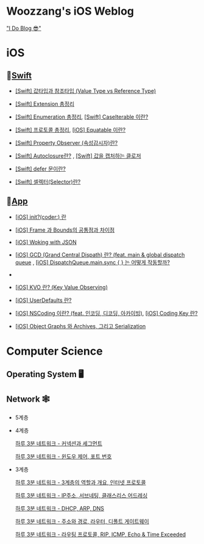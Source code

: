 # Woozzang's iOS Weblog

["I Do Blog 😎"](https://woozzang.tistory.com)</br>




# iOS

## 🔸[Swift](https://woozzang.tistory.com/category/iOS/🟠%20Swift)

* [[Swift] 값타입과 참조타입 (Value Type vs Reference Type)](https://woozzang.tistory.com/22)

* [[Swift] Extension 총정리](https://woozzang.tistory.com/130)
* [[Swift] Enumeration 총정리](https://woozzang.tistory.com/92), [[Swift] CaseIterable 이란?](https://woozzang.tistory.com/98)
* [[Swift] 프로토콜 총정리](https://woozzang.tistory.com/123), [[iOS] Equatable 이란?](https://woozzang.tistory.com/57)

* [[Swift] Property Observer (속성감시자)란?](https://woozzang.tistory.com/22)

* [[Swift] Autoclosure란?](https://woozzang.tistory.com/88) , [[Swift] 값을 캡처하는 클로저](https://woozzang.tistory.com/121)
* [[Swift] defer 문이란?](https://woozzang.tistory.com/119)
* [[Swift] 셀렉터(Selector)란?](https://woozzang.tistory.com/120)


## 📱[App](https://woozzang.tistory.com/category/iOS/🤖%20App)

* [[iOS] init?(coder:) 란](https://woozzang.tistory.com/112)

* [[iOS] Frame 과 Bounds의 공통점과 차이점](https://woozzang.tistory.com/83)

* [[iOS] Woking with JSON](https://woozzang.tistory.com/122)

* [[iOS] GCD (Grand Central Dispath) 란? (feat. main & global dispatch queue](https://woozzang.tistory.com/131) , [[iOS] DispatchQueue.main.sync { } 는 어떻게 작동할까?](https://woozzang.tistory.com/132)

* 

* [[iOS] KVO 란? (Key Value Observing)](https://woozzang.tistory.com/124)

* [[iOS] UserDefaults 란?](https://woozzang.tistory.com/125)

* [[iOS] NSCoding 이란? (feat. 인코딩, 디코딩, 아카이빙)](https://woozzang.tistory.com/126), [[iOS] Coding Key 란?](https://woozzang.tistory.com/129)

* [[iOS] Object Graphs 와 Archives, 그리고 Serialization](https://woozzang.tistory.com/128)

# Computer Science

## Operating System 🖥



## Network 🕸

- 5계층

  

- 4계층

  [하루 3분 네트워크 - 커넥션과 세그먼트](https://woozzang.tistory.com/110)

  [하루 3분 네트워크 - 윈도우 제어, 포트 번호](https://woozzang.tistory.com/111)

  

- 3계층

  [하루 3분 네트워크 - 3계층의 역할과 개요, 인터넷 프로토콜](https://woozzang.tistory.com/101)

  [하루 3분 네트워크 - IP주소, 서브네팅, 클래스리스 어드레싱](https://woozzang.tistory.com/103)

  [하루 3분 네트워크 - DHCP, ARP, DNS](https://woozzang.tistory.com/104)

  [하루 3분 네트워크 - 주소와 경로, 라우터, 디폴트 게이트웨이](https://woozzang.tistory.com/108)

  [하루 3분 네트워크 - 라우팅 프로토콜, RIP, ICMP, Echo & Time Exceeded](https://woozzang.tistory.com/109)

  
